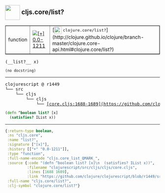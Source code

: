 ## <img width="48px" valign="middle" src="http://i.imgur.com/Hi20huC.png"> cljs.core/list?

 <table border="1">
<tr>
<td>function</td>
<td><a href="https://github.com/cljsinfo/api-refs/tree/0.0-1211"><img valign="middle" alt="[+] 0.0-1211" src="https://img.shields.io/badge/+-0.0--1211-lightgrey.svg"></a> </td>
<td>
[<img height="24px" valign="middle" src="http://i.imgur.com/1GjPKvB.png"> <samp>clojure.core/list?</samp>](http://clojure.github.io/clojure/branch-master/clojure.core-api.html#clojure.core/list?)
</td>
</tr>
</table>

 <samp>
(__list?__ x)<br>
</samp>

```
(no docstring)
```

---

 <pre>
clojurescript @ r1449
└── src
    └── cljs
        └── cljs
            └── <ins>[core.cljs:1688-1689](https://github.com/clojure/clojurescript/blob/r1449/src/cljs/cljs/core.cljs#L1688-L1689)</ins>
</pre>

```clj
(defn ^boolean list? [x]
  (satisfies? IList x))
```


---

```clj
{:return-type boolean,
 :ns "cljs.core",
 :name "list?",
 :signature ["[x]"],
 :history [["+" "0.0-1211"]],
 :type "function",
 :full-name-encode "cljs.core_list_QMARK_",
 :source {:code "(defn ^boolean list? [x]\n  (satisfies? IList x))",
          :filename "clojurescript/src/cljs/cljs/core.cljs",
          :lines [1688 1689],
          :link "https://github.com/clojure/clojurescript/blob/r1449/src/cljs/cljs/core.cljs#L1688-L1689"},
 :full-name "cljs.core/list?",
 :clj-symbol "clojure.core/list?"}

```
